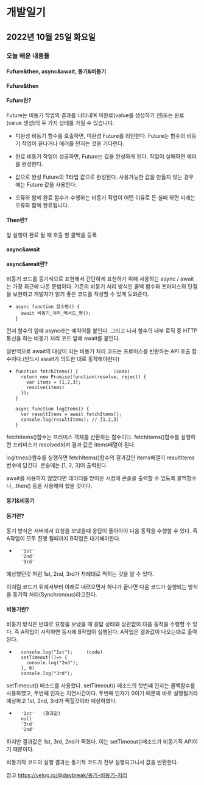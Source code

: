 # 개발일기
## 2022년 10월 25일 화요일 
### 오늘 배운 내용들
#### Fufure&then, async&await, 동기&비동기

#### Fufure&then

#### Fufure란?

Future는 비동기 작업의 결과를 나타내며 미완료(value를 생성하기 전)또는 완료(value 생성)의 두 가지 상태를 가질 수 있습니다.

- 미완성
비동기 함수를 호출하면, 미완성 Future를 리턴한다. Future는 함수의 비동기 작업이 끝나거나 에러를 던지는 것을 기다린다.

- 완료
비동기 작업이 성공하면, Future는 값을 완성하게 된다. 작업이 실패하면 에러를 완성한다.

- 값으로 완성
Future의 T타입 값으로 완성된다. 사용가능한 값을 만들지 않는 경우에는 Future 값을 사용한다.

- 오류와 함께 완료
함수가 수행하는 비동기 작업이 어떤 이유로 든 실패 하면 미래는 오류와 함께 완료됩니다.

#### Then란?

앞 실행이 완료 될 때 호출 할 콜백을 등록

#### async&await

#### async&await란?

비동기 코드를 동기식으로 표현해서 간단하게 표현하기 위해 사용하는 async / await는 가장 최근에 나온 문법이다.
기존의 비동기 처리 방식인 콜백 함수와 프러미스의 단점을 보완하고 개발자가 읽기 좋은 코드를 작성할 수 있게 도와준다.

-     async function 함수명() {
        await 비동기_처리_메서드_명();
      }
      
먼저 함수의 앞에 async라는 예약어를 붙인다. 그리고 나서 함수의 내부 로직 중 HTTP 통신을 하는 비동기 처리 코드 앞에 await를 붙인다.

일반적으로 await의 대상이 되는 비동기 처리 코드는 프로미스를 반환하는 API 호출 함수이다.(반드시 await가 의도한 대로 동작해야한다)

-     function fetchItems() {             (code)
        return new Promise(function(resolve, reject) {
          var items = [1,2,3];
          resolve(items)
        });
      }

      async function logItems() {
        var resultItems = await fetchItems();
        console.log(resultItems); // [1,2,3]
      }
      
fetchItems()함수는 프러미스 객체를 반환하는 함수이다.
fetchItems()함수를 실행하면 프러미스가 resolved되며 결과 값은
items배열이 된다.

logItmes()함수를 실행하면 fetchItems()함수의 결과값인 items배열이 resultItems 변수에 담긴다. 콘솔에는 [1, 2, 3]이 출력된다.

await를 사용하지 않았다면 데이터를 받아온 시점에 콘솔을 출력할 수 있도록 콜백함수나, .then() 등을 사용해야 했을 것이다.

#### 동기&비동기

#### 동기란?

동기 방식은 서버에서 요청을 보냈을때 응답이 돌아아야 다음 동작을 수행할 수 있다. 즉 A작업이 모두 진행 될때까지 B작업은 대기해야한다.

-       '1st'
        '2nd'
        '3rd'
    
예상했던것 처럼 1st, 2nd, 3rd가 차례대로 찍히는 것을 알 수 있다. 

이처럼 코드가 위에서부터 아래로 내려오면서 하나가 끝나면 다음 코드가 실행되는 방식을 동기적 처리(Synchronous)라고한다.

#### 비동기란?

비동기 방식은 반대로 요청을 보냈을 때 응답 상태와 상관없이 다음 동작을 수행할 수 있다. 
즉 A작업이 시작하면 동시에 B작업이 실행된다. A작업은 결과값이 나오는대로 출력된다.

-       console.log("1st");     (code)
        setTimeout(()=> {
          console.log("2nd");
        }, 0)
        console.log("3rd");
        
setTimeout() 메소드를 사용했다.
setTimeout() 메소드의 첫번째 인자는 콜백함수를 사용하였고, 두번째 인자는 지연시간이다.
두번째 인자가 0이기 때문에 바로 실행될거라 예상하고
1st, 2nd, 3rd가 찍힐것이라 예상하였다.

-       '1st'   (결과값)
        null
        '3rd'
        '2nd'
        
하지만 결과값은 1st, 3rd, 2nd가 찍혔다.
이는 setTimeout()메소드가 비동기적 API이기 때문이다.

비동기적 코드의 실행 결과는 동기적 코드가 전부 실행되고나서 값을 반환한다.        

참고 https://velog.io/@daybreak/동기-비동기-처리
